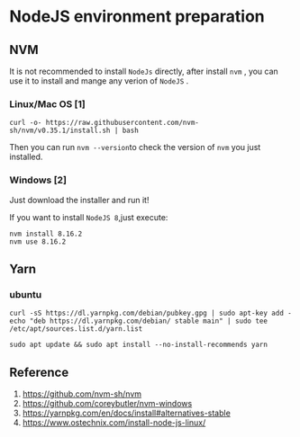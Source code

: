 # NodeJS environment preparation

## NVM

It is not recommended to install `NodeJs` directly, after install `nvm` , you can use it to install and mange any verion of `NodeJS` .

### Linux/Mac OS [1]

```shell
curl -o- https://raw.githubusercontent.com/nvm-sh/nvm/v0.35.1/install.sh | bash
```

Then you can run `nvm --version`to check the version of  `nvm` you just installed.

### Windows [2]

Just download the installer and run it!



If you want to install `NodeJS 8`,just execute:

```shell
nvm install 8.16.2
nvm use 8.16.2
```



## Yarn

### ubuntu

```shell
curl -sS https://dl.yarnpkg.com/debian/pubkey.gpg | sudo apt-key add -
echo "deb https://dl.yarnpkg.com/debian/ stable main" | sudo tee /etc/apt/sources.list.d/yarn.list

sudo apt update && sudo apt install --no-install-recommends yarn
```





## Reference

1.  https://github.com/nvm-sh/nvm 
2.  https://github.com/coreybutler/nvm-windows 
3.  https://yarnpkg.com/en/docs/install#alternatives-stable 
4.  https://www.ostechnix.com/install-node-js-linux/
